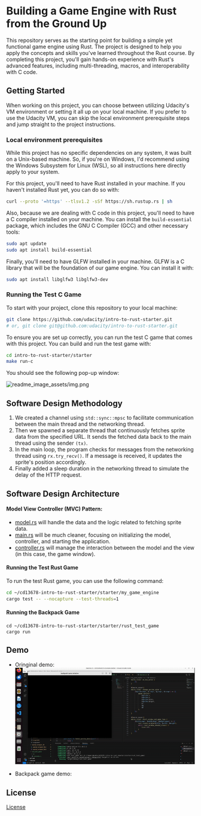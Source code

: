 # Building a Game Engine with Rust from the Ground Up

This repository serves as the starting point for building a simple yet functional game engine using Rust. The project is designed to help you apply the concepts and skills you've learned throughout the Rust course. By completing this project, you'll gain hands-on experience with Rust's advanced features, including multi-threading, macros, and interoperability with C code.

## Getting Started

When working on this project, you can choose between utilizing Udacity's VM environment or setting it all up on your local machine. If you prefer to use the Udacity VM, you can skip the local environment prerequisite steps and jump straight to the project instructions.

### Local environment prerequisites

While this project has no specific dependencies on any system, it was built on a Unix-based machine. So, if you're on Windows, I'd recommend using the Windows Subsystem for Linux (WSL), so all instructions here directly apply to your system.  

For this project, you'll need to have Rust installed in your machine. If you haven't installed Rust yet, you can do so with:

```bash
curl --proto '=https' --tlsv1.2 -sSf https://sh.rustup.rs | sh
```

Also, because we are dealing with C code in this project, you'll need to have a C compiler installed on your machine. You can install the `build-essential` package, which includes the GNU C Compiler (GCC) and other necessary tools:

```bash
sudo apt update
sudo apt install build-essential
```

Finally, you'll need to have GLFW installed in your machine. GLFW is a C library that will be the foundation of our game engine. You can install it with:

```bash
sudo apt install libglfw3 libglfw3-dev
```

### Running the Test C Game

To start with your project, clone this repository to your local machine:

```bash
git clone https://github.com/udacity/intro-to-rust-starter.git
# or, git clone git@github.com:udacity/intro-to-rust-starter.git
```

To ensure you are set up correctly, you can run the test C game that comes with this project. You can build and run the test game with:

```bash
cd intro-to-rust-starter/starter
make run-c
```

You should see the following pop-up window:

![readme_image_assets/img.png](readme_image_assets/img.png)

## Software Design Methodology
1. We created a channel using `std::sync::mpsc` to facilitate communication between the main thread and the networking thread.
2. Then we spawned a separate thread that continuously fetches sprite data from the specified URL. It sends the fetched data back to the main thread using the sender `(tx)`.
3. In the main loop, the program checks for messages from the networking thread using `rx.try_recv()`. If a message is received, it updates the sprite's position accordingly.
4. Finally added a sleep duration in the networking thread to simulate the delay of the HTTP request.

## Software Design Architecture
#### Model View Controller (MVC) Pattern:
- [model.rs](starter/rust_test_game/src/model.rs) will handle the data and the logic related to fetching sprite data.
- [main.rs](starter/rust_test_game/src/main.rs) will be much cleaner, focusing on initializing the model, controller, and starting the application.
- [controller.rs](starter/rust_test_game/src/controller.rs) will manage the interaction between the model and the view (in this case, the game window).

#### Running the Test Rust Game
To run the test Rust game, you can use the following command:
```bash
cd ~/cd13678-intro-to-rust-starter/starter/my_game_engine
cargo test -- --nocapture --test-threads=1
```
#### Running the Backpack Game

```
cd ~/cd13678-intro-to-rust-starter/starter/rust_test_game  
cargo run
```  
## Demo  

- Oringinal demo:
![](readme_image_assets/demo1.gif)  

- Backpack game demo:

## License

[License](LICENSE.txt)
